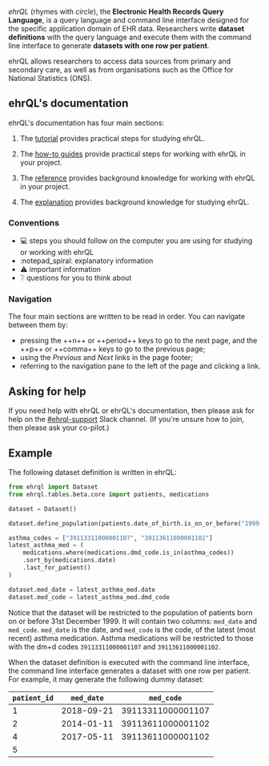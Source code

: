 *ehrQL* (rhymes with *circle*), the **Electronic Health Records Query Language**,
is a query language and command line interface designed for the specific application domain of EHR data.
Researchers write **dataset definitions** with the query language
and execute them with the command line interface to generate **datasets with one row per patient**.

ehrQL allows researchers to access data sources from primary and secondary care,
as well as from organisations such as the Office for National Statistics (ONS).

## ehrQL's documentation

ehrQL's documentation has four main sections:

1. The [tutorial](tutorial/index.md) provides practical steps for studying ehrQL.

1. The [how-to guides](how-to/index.md) provide practical steps for working with ehrQL in your project.

1. The [reference](reference/index.md) provides background knowledge for working with ehrQL in your project.

1. The [explanation](explanation/index.md) provides background knowledge for studying ehrQL.

### Conventions

* :computer: steps you should follow on the computer you are using for studying or working with ehrQL
* :notepad_spiral: explanatory information
* :warning: important information
* :grey_question: questions for you to think about

### Navigation

The four main sections are written to be read in order.
You can navigate between them by:

* pressing the ++n++ or ++period++ keys to go to the next page, and the ++p++ or ++comma++ keys to go to the previous page;
* using the *Previous* and *Next* links in the page footer;
* referring to the navigation pane to the left of the page and clicking a link.

## Asking for help

If you need help with ehrQL or ehrQL's documentation,
then please ask for help on the
[#ehrql-support](https://bennettoxford.slack.com/archives/C04DVD1UQC9)
Slack channel.
(If you're unsure how to join, then please ask your co-pilot.)

## Example

The following dataset definition is written in ehrQL:

```python
from ehrql import Dataset
from ehrql.tables.beta.core import patients, medications

dataset = Dataset()

dataset.define_population(patients.date_of_birth.is_on_or_before("1999-12-31"))

asthma_codes = ["39113311000001107", "39113611000001102"]
latest_asthma_med = (
    medications.where(medications.dmd_code.is_in(asthma_codes))
    .sort_by(medications.date)
    .last_for_patient()
)

dataset.med_date = latest_asthma_med.date
dataset.med_code = latest_asthma_med.dmd_code
```

Notice that the dataset will be restricted to the population of patients born on or before 31st December 1999.
It will contain two columns: `med_date` and `med_code`.
`med_date` is the date, and `med_code` is the code, of the latest (most recent) asthma medication.
Asthma medications will be restricted to those with the dm+d codes `39113311000001107` and `39113611000001102`.

When the dataset definition is executed with the command line interface,
the command line interface generates a dataset with one row per patient.
For example, it may generate the following dummy dataset:

| `patient_id` | `med_date` | `med_code`        |
|--------------|------------|-------------------|
| 1            | 2018-09-21 | 39113311000001107 |
| 2            | 2014-01-11 | 39113611000001102 |
| 4            | 2017-05-11 | 39113611000001102 |
| 5            |            |                   |
